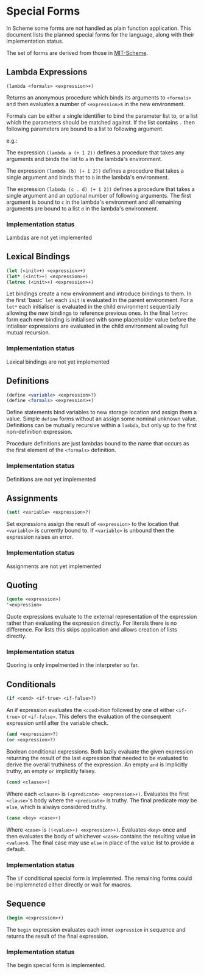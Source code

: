 # Special Forms

In Scheme some forms are not handled as plain function
application. This document lists the planned special forms for the
language, along with their implementation status.

The set of forms are derived from those in [MIT-Scheme][mit-specials].

## Lambda Expressions

`(lambda <formals> <expression>+)`

Returns an anonymous procedure which binds its arguments to
`<formals>` and then evaluates a number of `<expression>`s in the new
environment.

Formals can be either a single identifier to bind the parameter list
to, or a list which the parameters should be matched against. If the
list contains `.` then following parameters are bound to a list to
following argument.

e.g.:

The expression `(lambda a (+ 1 2))` defines a procedure that takes any
arguments and binds the list to `a` in the lambda's environment.

The expression `(lambda (b) (+ 1 2))` defines a procedure that takes a
single argument and binds that to `b` in the lambda's environment.

The expression `(labmda (c . d) (+ 1 2))` defines a procedure that takes
a single argument and an optional number of following arguments. The
first argument is bound to `c` in the lambda's environment and all
remaining arguments are bound to a list `d` in the lambda's environment.

### Implementation status

Lambdas are not yet implemented

## Lexical Bindings

```scheme
(let (<init>+) <expression>+)
(let* (<init>+) <expression>+)
(letrec (<init>+) <expression>+)
```

Let bindings create a new environment and introduce bindings to
them. In the first 'basic' `let` each `init` is evaluated in the
parent environment. For a `let*` each initialiser is evaluated in the
child environment sequentially allowing the new bindings to reference
previous ones. In the final `letrec` form each new binding is
initialised with some placeholder value before the intialiser
expressions are evaluated in the child environment allowing full
mutual recursion.

### Implementation status

Lexical bindings are not yet implemented

## Definitions

```scheme
(define <variable> <expression>?)
(define <formals> <expression>+)
```

Define statements bind variables to new storage location and assign
them a value. Simple `define` forms without an <expression> assign
some nominal unknown value. Definitions can be mutually recursive
within a `lambda`, but only up to the first non-definition expression.

Procedure definitions are just lambdas bound to the name that occurs
as the first element of the `<formals>` definition.

### Implementation status

Definitions are not yet implemented

## Assignments

```scheme
(set! <variable> <expression>?)
```

Set expressions assign the result of `<expression>` to the location
that `<variable>` is currently bound to. If `<variable>` is unbound
then the expression raises an error.

### Implementation status

Assignments are not yet implemented

## Quoting

```scheme
(quote <expression>)
'<expression>
```

Quote expressions evaluate to the external representation of the
expression rather than evaluating the expression directly. For
literals there is no difference. For lists this skips application and
allows creation of lists directly.

### Implementation status

Quoring is only impelmented in the interpreter so far.

## Conditionals

```scheme
(if <cond> <if-true> <if-false>?)
```

An if expression evaluates the `<cond>`ition followed by one of either
`<if-true>` or `<if-false>`. This defers the evaluation of the
consequent expression until after the variable check.

```scheme
(and <expression>?)
(or <expression>?)
```

Boolean conditional expressions. Both lazily evaluate the given
expression returning the result of the last expression that needed to
be evaluated to derive the overall truthiness of the expression. An
empty `and` is implicitly truthy, an empty `or` implicitly falsey.

```scheme
(cond <clause>+)
```

Where each `<clause>` is `(<predicate> <expression>+)`. Evaluates the
first `<clause>`'s body where the `<predicate>` is truthy. The final
predicate _may_ be `else`, which is always considered truthy.

```scheme
(case <key> <case>+)
```

Where `<case>` is `((<value>+) <expression>+)`. Evaluates `<key>` once
and then evaluates the body of whichever `<case>` contains the
resulting value in `<value>`s. The final case may use `else` in place
of the value list to provide a default.

### Implementation status

The `if` conditional special form is implemnted. The remaining forms
could be implemneted either directly or wait for macros.

## Sequence

```scheme
(begin <expression>+)
```

The `begin` expression evaluates each inner `expression` in sequence
and returns the result of the final expression.

### Implementation status

The begin special form is implemented.

 [mit-specials]: https://www.gnu.org/software/mit-scheme/documentation/mit-scheme-ref/Special-Forms.html
